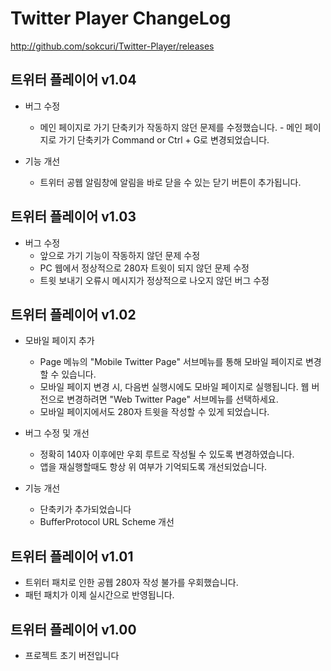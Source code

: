 # Twitter Player ChangeLog
http://github.com/sokcuri/Twitter-Player/releases

트위터 플레이어 v1.04
-----------------------------
* 버그 수정
  - 메인 페이지로 가기 단축키가 작동하지 않던 문제를 수정했습니다.
  - 메인 페이지로 가기 단축키가 Command or Ctrl + G로 변경되었습니다.

* 기능 개선
  - 트위터 공웹 알림창에 알림을 바로 닫을 수 있는 닫기 버튼이 추가됩니다.


트위터 플레이어 v1.03
-----------------------------
* 버그 수정
  - 앞으로 가기 기능이 작동하지 않던 문제 수정
  - PC 웹에서 정상적으로 280자 트윗이 되지 않던 문제 수정
  - 트윗 보내기 오류시 메시지가 정상적으로 나오지 않던 버그 수정


트위터 플레이어 v1.02
-----------------------------
* 모바일 페이지 추가
  - Page 메뉴의 "Mobile Twitter Page" 서브메뉴를 통해 모바일 페이지로 변경할 수 있습니다.
  - 모바일 페이지 변경 시, 다음번 실행시에도 모바일 페이지로 실행됩니다. 웹 버전으로 변경하려면 "Web Twitter Page" 서브메뉴를 선택하세요.
  - 모바일 페이지에서도 280자 트윗을 작성할 수 있게 되었습니다.

* 버그 수정 및 개선
  - 정확히 140자 이후에만 우회 루트로 작성될 수 있도록 변경하였습니다.
  - 앱을 재실행할때도 항상 위 여부가 기억되도록 개선되었습니다.

* 기능 개선
  - 단축키가 추가되었습니다
  - BufferProtocol URL Scheme 개선


트위터 플레이어 v1.01
-----------------------------
- 트위터 패치로 인한 공웹 280자 작성 불가를 우회했습니다.
- 패턴 패치가 이제 실시간으로 반영됩니다.


트위터 플레이어 v1.00
-----------------------------
- 프로젝트 초기 버전입니다